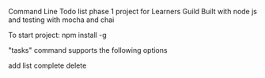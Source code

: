 Command Line Todo list phase 1 project for Learners Guild
Built with node js and testing with mocha and chai

To start project:
npm install -g

"tasks" command supports the following options

add <task name>
list
complete <task-id>
delete <tasks-id>